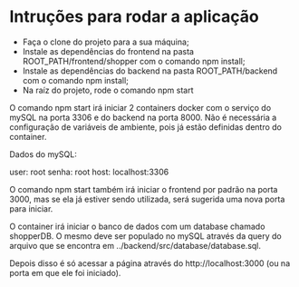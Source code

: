 # Intruções para rodar a aplicação
  
- Faça o clone do projeto para a sua máquina;
- Instale as dependências do frontend na pasta ROOT_PATH/frontend/shopper com o comando npm install;
- Instale as dependências do backend na pasta ROOT_PATH/backend com o comando npm install;
- Na raíz do projeto, rode o comando npm start

O comando npm start irá iniciar 2 containers docker com o serviço do mySQL na porta 3306 e do backend na porta 8000.
Não é necessária a configuração de variáveis de ambiente, pois já estão definidas dentro do container.

Dados do mySQL:

user: root
senha: root
host: localhost:3306

O comando npm start também irá iniciar o frontend por padrão na porta 3000, mas se ela já estiver sendo utilizada, será sugerida uma nova porta para iniciar.

O container irá iniciar o banco de dados com um database chamado shopperDB. O mesmo deve ser populado no mySQL através da query do arquivo que se encontra em 
../backend/src/database/database.sql.

Depois disso é só acessar a página através do http://localhost:3000 (ou na porta em que ele foi iniciado).
